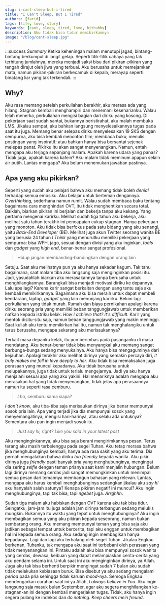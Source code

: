 ```yaml
---
slug: i-cant-sleep-but-i-tired
title: "I Can't Sleep, But I Tired"
authors: [farid]
tags: [life, love, story]
keywords: [cant, sleep, tired, love, bithubby]
description: Aku tidak bisa tidur memikirkannya
image: "/blog/cant-sleep.jpg"
---
```


:::success _Summary_
Ketika keheningan malam menutupi jagad, bintang-bintang berkumpul di langit gelap. Seperti titik-titik cahaya yang tak terhitung jumlahnya, mereka menjadi saksi bisu dari pikiran-pikiran yang tengah dirajut oleh jiwa yang terbuai. Aku berusaha untuk memejamkan mata, namun pikiran-pikiran berkecamuk di kepala, merayap seperti binatang liar yang tak terkendali.
:::

<!-- truncate -->

## Why?

Aku rasa memang setelah perkuliahan berakhir, aku merasa ada yang hilang. Stagnan kembali menghampiri dan menemani keseharianku. Walau lelah menerka, perkuliahan mengisi bagian dari diriku yang kosong. Di pekerjaan saat sudah santai, bukannya beristirahat, aku malah membuka LMS. Jikalau sempat, aku bahkan langsung menyelesaikannya tugas pada saat itu juga. Memang benar selepas diriku menyelesaikan 19 SKS dengan sempurna, aku bisa kembali menonton film; membaca buku; menulis postingan yang inspiratif; atau bahkan hanya bisa bersantai sejenak melepas penat. Pikirku itu akan sangat menyenangkan. Namun, entah mengapa aku terjaga sepanjang malam. Apakah karena udara yang panas? Tidak juga, apakah karena kafein? Aku malam tidak meminum apapun selain air putih. Lantas mengapa? Aku belum menemukan jawaban pastinya.

## Apa yang aku pikirkan?

Seperti yang sudah aku pelajari bahwa aku memang tidak boleh _denial_ terhadap semua emosiku. Aku belajar untuk berteman dengannya. _Overthinking_, sederhana namun rumit. Walau sudah membaca buku tentang bagaimana cara menghindari OVT, itu tidak menghentikan secara total. Baiklah, biarkan pikiran ini berjalan dan bekerja tanpa aku kekang. Yang pertama mengenai karirku. Melihat sudah tiga tahun aku bekerja, aku melihat satu tahun terakhir ini pencapaian cukup stagnan. Hanya pekerjaan yang monoton. Aku tidak bisa berfokus pada satu bidang yang aku senangi, yaitu _Back-End Developer_ (BE). Melihat juga akun Twitter seorang wanita BE yang berusia 24 tahun _I Think_ yang menurutku memiliki pekerjaan yang sempurna: bisa WFH, jago, sesuai dengan divisi yang aku inginkan, _tools_ dan _gadget_ yang _high end_, benar-benar sangat profesional.

> Hidup jangan membanding-bandingkan dengan orang lain

Setuju. Saat aku melihatnya pun ya aku hanya sekadar kagum. Tak tahu bagaimana, saat malam tiba aku langsung saja menginginkan posisi itu. Jadi, yasudahlah biarkan aku merasakannya tanpa berusaha untuk menghilangkannya. Barangkali bisa menjadi motivasi diriku ke depannya. Lalu apa lagi? Karena karir sangat berkaitan dengan uang tentu saja aku kembali memikirkannya. Bagaimana aku bisa meraih untuk dapat membeli kendaraan, laptop, _gadget_ yang lain menunjang karirku. Belum lagi perkuliahan yang tidak murah. Rumah dan biaya pernikahan apalagi karena diriku seorang pria yang memiliki beban tanggungjawab untuk memberikan nafkah kepada istriku kelak. _How I achieve that? It's difficult_. Karir yang mentok disitu-situ saja, namun beban tanggungjawab yang makin meninggi. Saat kuliah aku tentu memikirkan hal itu, namun tak menghalangiku untuk terus berusaha, mengapa sekarang aku merisaukannya?

Terkait masa depanku kelak, itu pun berimbas pada pasanganku di masa mendatang. Aku benar-benar tidak bisa menyangkal aku memang sangat berbunga-bunga sedang menyukainya. Aku hanya bisa mengaguminya dari kejauhan. Apalagi terakhir aku melihat dirinya yang semakin percaya diri, _it truly makes me fall in love deeply to her_. Aku tidak bisa memaksakan juga perasaan yang muncul kepadanya. Aku tidak berusaha untuk melupakannya, juga tidak untuk terlalu mengejarnya. Jadi ya aku hanya menjalani sesuai apa yang aku yakini. Hal menariknya adalah mengapa aku merasakan hal yang tidak menyenangkan, tidak jelas apa perasaannya namun itu seperti rasa cemburu.

> _Lho_, cemburu sama siapa?

_I don't know_, aku tiba-tiba saja merisaukan dirinya jika benar mempunyai sosok pria lain. Apa yang terjadi jika dia mempunyai sosok yang menyemangatinya, mengisi hari-harinya, atau selalu ada untuknya? Sementara aku pun ingin menjadi sosok itu.

> _Just say hi, right? Like you said in your latest post_

Aku menginginkannya, aku bisa saja berani mengirimkannya pesan. Terus terang aku masih terbelenggu pada segel Tuhan. Aku tetap merasa bahwa jika menghubunginya kembali, hanya ada rasa sakit yang aku terima. Dia pernah mengatakan bahwa diriku _too friendly_ kepada wanita. Aku pikir dirinya juga _friendly_ pasti banyak pria yang menghubunginya, mengingat dia sering _selfie_ dengan teman prianya saat kami menjalin hubungan. Belum lagi dirinya memang cerdas jadi sangat memungkinkan untuk menimpali semua pesan dari temannya membangun bahasan yang relevan. Lantas, mengapa aku harus kembali menghubunginya sedangkan jikalau aku _say hi_ aku hanyalah salah satunya? Kenapa pikiran negatif ini muncul? Aku ingin menghubunginya, tapi tak bisa, tapi _ngebet_ juga. _Arrghhh_.

Sudah tiga malam aku habiskan dengan OVT karena aku tak bisa tidur. Seingatku, jam-jam itu juga adalah jam dirinya terbangun sedang melukis mungkin. Bukannya itu waktu yang tepat untuk menghubunginya? Aku ingin membagikan semua yang aku pikiran kepada seseorang, namun bukan sembarang orang. Aku memang mempunyai teman yang bisa saja aku jadikan sebagai tempat untuk bercerita, tapi aku enggan untuk membagikan hal ini kepada semua orang. Aku sedang ingin membagikan hanya kepadanya. Lagi dan lagi aku terhalang oleh segel Tuhan. Jikalau Engkau berkenan, Tuhanku, tak mengapa aku saat ini terbebani oleh perasaan yang tidak menyenangkan ini. Pintaku adalah aku bisa mempunyai sosok wanita yang cerdas, dewasa, keibuan yang dapat melampiaskan cerita-cerita yang aku pendam selama ini. Untuk saat ini aku menginginkan dirinya, ya Allah. Juga aku tak bisa berhenti berpikir mengingat sudah 7 bulan aku sudah tidak melakukan kebiasaan buruk. Bisa disebut ya aku sedang mengalami _period_ pada pria sehingga tidak karuan _mood_-nya. Semoga Engkau mendengarkan curahan saat ini ya Allah, _I always believe in You_. Aku ingin langsung saja masuk bulan September, agar aku segera menghilangkan ke-stagnan-an ini dengan kembali mengerjakan tugas. Tidak, aku hanya ingin segera pulang ke indekos dan _do nothing_. _Keep cheers mein freund_.
